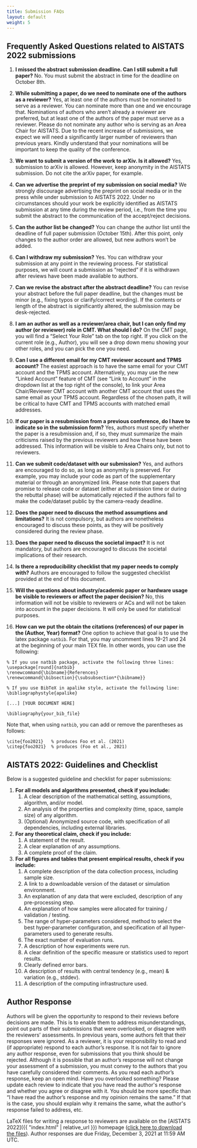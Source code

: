 ```yaml
---
title: Submission FAQs
layout: default 
weight: 5
---
```



## Frequently Asked Questions related to AISTATS 2022 submissions


1. **I missed the abstract submission deadline. Can I still submit a full paper?**
   No. You must submit the abstract in time for the deadline on October 8th.

2. **While submitting a paper, do we need to nominate one of the authors as a reviewer?**
Yes, at least one of the authors must be nominated to serve as a reviewer. You can nominate more than one and we encourage that. Nominations of authors who aren’t already a reviewer are preferred, but at least one of the authors of the paper must serve as a reviewer. Please do not nominate any author who is serving as an Area Chair for AISTATS. Due to the recent increase of submissions, we expect we will need a significantly larger number of reviewers than previous years. Kindly understand that your nominations will be important to keep the quality of the conference.

3. **We want to submit a version of the work to arXiv. Is it allowed?**
Yes, submission to arXiv is allowed. However, keep anonymity in the AISTATS submission. Do not cite the arXiv paper, for example.

4. **Can we advertise the preprint of my submission on social media?**
We strongly discourage advertising the preprint on social media or in the press while under submission to AISTATS 2022. Under no circumstances should your work be explicitly identified as AISTATS submission at any time during the review period, i.e., from the time you submit the abstract to the communication of the accept/reject decisions.

5. **Can the author list be changed?**
You can change the author list until the deadline of full paper submission (October 15th). After this point, only changes to the author order are allowed, but new authors won’t be added.

6. **Can I withdraw my submission?**
Yes. You can withdraw your submission at any point in the reviewing process. For statistical purposes, we will count a submission as “rejected” if it is withdrawn after reviews have been made available to authors.

7. **Can we revise the abstract after the abstract deadline?**
You can revise your abstract before the full paper deadline, but the changes must be minor (e.g., fixing typos or clarify/correct wording). If the contents or length of the abstract is significantly altered, the submission may be desk-rejected.


8. **I am an author as well as a reviewer/area chair, but I can only find my author (or reviewer) role in CMT. What should I do?**
On the CMT page, you will find a “Select Your Role” tab on the top right. If you click on the current role (e.g., Author), you will see a drop down menu showing your other roles, and you can pick the one you need.


9. **Can I use a different email for my CMT reviewer account and TPMS account?**
The easiest approach is to have the same email for your CMT account and the TPMS account. Alternatively, you may use the new “Linked Account” feature of CMT (see “Link to Account” in the dropdown list at the top right of the console), to link your Area Chair/Reviewer CMT account with another CMT account that uses the same email as your TPMS account. Regardless of the chosen path, it will be critical to have CMT and TPMS accounts with matched email addresses.


10. **If our paper is a resubmission from a previous conference, do I have to indicate so in the submission form?**
Yes, authors must specify whether the paper is a resubmission and, if so, they must summarize the main criticisms raised by the previous reviewers and how these have been addressed. This information will be visible to Area Chairs only, but not to reviewers.


11. **Can we submit code/dataset with our submission?**
Yes, and authors are encouraged to do so, as long as anonymity is preserved. For example, you may include your code as part of the supplementary material or through an anonymized link. Please note that papers that promise to release code or dataset (either at submission time or during the rebuttal phase) will be automatically rejected if the authors fail to make the code/dataset public by the camera-ready deadline.


12. **Does the paper need to discuss the method assumptions and limitations?**
It is not compulsory, but authors are nonetheless encouraged to discuss these points, as they will be positively considered during the review phase.


13. **Does the paper need to discuss the societal impact?**
It is not mandatory, but authors are encouraged to discuss the societal implications of their research.


14. **Is there a reproducibility checklist that my paper needs to comply with?**
Authors are encouraged to follow the suggested checklist provided at the end of this document.


15. **Will the questions about industry/academic paper or hardware usage be visible to reviewers or affect the paper decision?**
No, this information will not be visible to reviewers or ACs and will not be taken into account in the paper decisions. It will only be used for statistical purposes.

16. **How can we put the obtain the citations (references) of our paper in the (Author, Year) format?**
One option to achieve that goal is to use the latex package `natbib`. For that, you may uncomment lines 19-21 and 24 at the beginning of your main TEX file. In other words, you can use the following:

```
% If you use natbib package, activate the following three lines:
\usepackage[round]{natbib}
\renewcommand{\bibname}{References}
\renewcommand{\bibsection}{\subsubsection*{\bibname}}

% If you use BibTeX in apalike style, activate the following line:
\bibliographystyle{apalike}

[...] [YOUR DOCUMENT HERE]

\bibliography{your_bib_file}
```

Note that, when using `natbib`, you can add or remove the parentheses as follows: 

```
\cite{foo2021}   % produces Foo et al. (2021)
\citep{foo2021}  % produces (Foo et al., 2021)
```


## AISTATS 2022: Guidelines and Checklist


Below is a suggested guideline and checklist for paper submissions:


 1. **For all models and algorithms presented, check if you include:**
    1. A clear description of the mathematical setting, assumptions, algorithm, and/or model.
    2. An analysis of the properties and complexity (time, space, sample size) of any algorithm.
    3. (Optional) Anonymized source code, with specification of all dependencies, including external libraries.
 2. **For any theoretical claim, check if you include:**
    1. A statement of the result.
    2. A clear explanation of any assumptions.
    3. A complete proof of the claim.
 3. **For all figures and tables that present empirical results, check if you include:**
    1. A complete description of the data collection process, including sample size.
    2. A link to a downloadable version of the dataset or simulation environment.
    3. An explanation of any data that were excluded, description of any pre-processing step.
    4. An explanation of how samples were allocated for training / validation / testing.
    5. The range of hyper-parameters considered, method to select the best hyper-parameter configuration, and specification of all hyper-parameters used to generate results.
    6. The exact number of evaluation runs.
    7. A description of how experiments were run.
    8. A clear definition of the specific measure or statistics used to report results.
    9. Clearly defined error bars.
    10. A description of results with central tendency (e.g., mean) & variation (e.g., stddev).
    11. A description of the computing infrastructure used.




## Author Response

Authors will be given the opportunity to respond to their reviews before decisions are made. This is to enable them to address misunderstandings, point out parts of their submissions that were overlooked, or disagree with the reviewers’ assessments. In previous years, some authors felt that their responses were ignored. As a reviewer, it is your responsibility to read and (if appropriate) respond to each author’s response. It is not fair to ignore any author response, even for submissions that you think should be rejected. Although it is possible that an author’s response will not change your assessment of a submission, you must convey to the authors that you have carefully considered their comments. As you read each author’s response, keep an open mind. Have you overlooked something? Please update each review to indicate that you have read the author's response and whether you agree or disagree with it. You should be more specific than “I have read the author’s response and my opinion remains the same.” If that is the case, you should explain why it remains the same, what the author's response failed to address, etc.


LaTeX files for writing a response to reviewers are available on the [AISTATS 2022]({{ "index.html" | relative_url }})  homepage ([click here to download the files](http://aistats.org/aistats2022/AISTATS2022_Author_Response_Pack.zip)). 
Author responses are due Friday, December 3, 2021 at 11:59 AM UTC.
